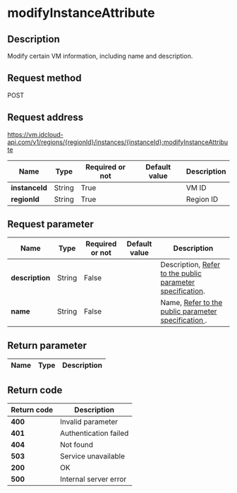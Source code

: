 # modifyInstanceAttribute


## Description
Modify certain VM information, including name and description.


## Request method
POST

## Request address
https://vm.jdcloud-api.com/v1/regions/{regionId}/instances/{instanceId}:modifyInstanceAttribute

|Name|Type|Required or not|Default value|Description|
|---|---|---|---|---|
|**instanceId**|String|True||VM ID|
|**regionId**|String|True||Region ID|

## Request parameter
|Name|Type|Required or not|Default value|Description|
|---|---|---|---|---|
|**description**|String|False||Description, <a href='https://www.jdcloud.com/help/detail/3870/isCatalog/1'>Refer to the public parameter specification</a>.|
|**name**|String|False||Name, <a href='https://www.jdcloud.com/help/detail/3870/isCatalog/1'>Refer to the public parameter specification </a>.|


## Return parameter
|Name|Type|Description|
|---|---|---|



## Return code
|Return code|Description|
|---|---|
|**400**|Invalid parameter|
|**401**|Authentication failed|
|**404**|Not found  |
|**503**|Service unavailable|
|**200**|OK|
|**500**|Internal server error|
